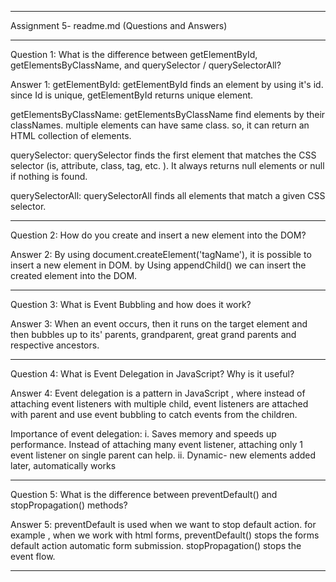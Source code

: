 ______________________________________________________________________________________________
Assignment 5- readme.md (Questions and Answers)
______________________________________________________________________________________________
Question 1: What is the difference between getElementById, getElementsByClassName, and querySelector / querySelectorAll?

Answer 1: 
getElementById: getElementById finds an element by using it's id. since Id is unique, getElementById returns unique element.  

getElementsByClassName: getElementsByClassName find elements by their classNames.
multiple elements can have same class. so, it can return an HTML collection of elements. 

querySelector: querySelector finds the first element that matches the CSS selector (is, attribute, class, tag, etc. ). It always returns null elements or null if  nothing is found.

querySelectorAll: querySelectorAll finds all elements that match a given CSS selector. 
________________________________________________________________________________________________
Question 2: How do you create and insert a new element into the DOM?

Answer 2: By using document.createElement('tagName'), it is possible to insert a new element in DOM.
by Using appendChild() we can insert the created element into the DOM. 
________________________________________________________________________________________________
Question 3: What is Event Bubbling and how does it work?

Answer 3: When an event occurs, then it runs on the target element and then bubbles up to its' parents, grandparent, great grand parents and respective ancestors. 
_________________________________________________________________________________________________
Question 4: What is Event Delegation in JavaScript? Why is it useful?

Answer 4: Event delegation is a pattern in JavaScript , where instead of attaching event listeners with multiple child, event listeners are attached with parent and use event bubbling to catch events from the children.

Importance of event delegation:
i. Saves memory and speeds up performance. Instead of attaching many event listener, attaching only 1 event listener on single parent can help. 
ii. Dynamic- new elements added later, automatically works
__________________________________________________________________________________________________
Question 5: What is the difference between preventDefault() and stopPropagation() methods?

Answer 5: preventDefault is used when we want to stop default action. for example , when we work with html forms, preventDefault() stops the forms default action automatic form submission.
stopPropagation() stops the event flow. 

___________________________________________________________________________________________________